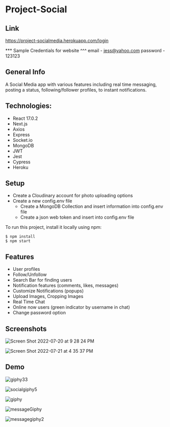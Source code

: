 # Project-Social

## Link
https://project-socialmedia.herokuapp.com/login

*** Sample Credentials for website ^^^
email - jess@yahoo.com
password - 123123

## General Info
A Social Media app with various features including real time messaging, posting a status, following/follower profiles, to instant notifications.

## Technologies:
- React 17.0.2
- Next.js
- Axios
- Express
- Socket.io
- MongoDB
- JWT
- Jest
- Cypress
- Heroku

## Setup
- Create a Cloudinary account for photo uploading options
- Create a new config.env file
  - Create a MongoDB Collection and insert information into config.env file
  - Create a json web token and insert into config.env file

To run this project, install it locally using npm:

```
$ npm install
$ npm start
```
## Features
- User profiles
- Follow/Unfollow 
- Search Bar for finding users
- Notification features (comments, likes, messages)
- Customize Notifications (popups)
- Upload Images, Cropping Images
- Real Time Chat
- Online now users (green indicator by username in chat)
- Change password option


## Screenshots
![Screen Shot 2022-07-20 at 9 28 24 PM](https://user-images.githubusercontent.com/56458885/180129942-c31a3dd8-991b-46ab-aa05-48e51d33d432.png)

![Screen Shot 2022-07-21 at 4 35 37 PM](https://user-images.githubusercontent.com/56458885/180332038-6b64d086-ba15-4201-8390-41b3a7e404e9.png)


## Demo
![giphy33](https://user-images.githubusercontent.com/56458885/180291033-0fc00551-e43d-445c-963e-ee837b2eb012.gif)

![socialgiphy5](https://user-images.githubusercontent.com/56458885/180296412-c01b28f0-b20a-400a-aec6-c8d3ed11e2e3.gif)

![giphy](https://user-images.githubusercontent.com/56458885/180318512-730b96ca-9e0f-46f3-a937-1b9089ddf3f1.gif)

![messageGiphy](https://user-images.githubusercontent.com/56458885/180330948-7757e79e-6e16-42ed-9596-55910b65010b.gif)

![messagegiphy2](https://user-images.githubusercontent.com/56458885/180331883-0f5f830f-bf75-44e6-a7e3-9f0934e9120a.gif)

